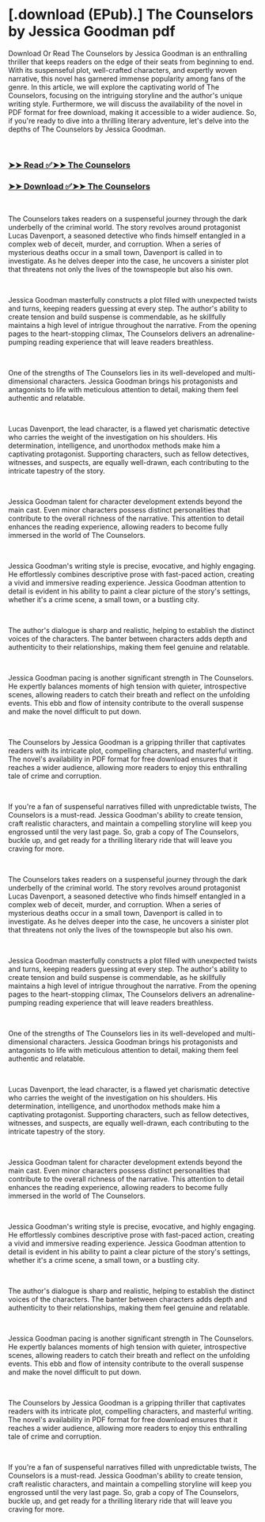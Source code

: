 # [.download (EPub).] The Counselors by Jessica  Goodman pdf

<p>Download Or Read The Counselors by Jessica  Goodman is an enthralling thriller that keeps readers on the edge of their seats from beginning to end. With its suspenseful plot, well-crafted characters, and expertly woven narrative, this novel has garnered immense popularity among fans of the genre. In this article, we will explore the captivating world of The Counselors, focusing on the intriguing storyline and the author's unique writing style. Furthermore, we will discuss the availability of the novel in PDF format for free download, making it accessible to a wider audience. So, if you're ready to dive into a thrilling literary adventure, let's delve into the depths of The Counselors by Jessica  Goodman.</p>
<p>&nbsp;</p>

### [➤➤ Read ✅➤➤ The Counselors](https://pdf2worldwide.blogspot.com/id/58608387)

### [➤➤ Download ✅➤➤ The Counselors](https://pdf2worldwide.blogspot.com/id/58608387)

<p>&nbsp;</p>
<p>The Counselors takes readers on a suspenseful journey through the dark underbelly of the criminal world. The story revolves around protagonist Lucas Davenport, a seasoned detective who finds himself entangled in a complex web of deceit, murder, and corruption. When a series of mysterious deaths occur in a small town, Davenport is called in to investigate. As he delves deeper into the case, he uncovers a sinister plot that threatens not only the lives of the townspeople but also his own.</p>
<p>&nbsp;</p>
<p>Jessica  Goodman masterfully constructs a plot filled with unexpected twists and turns, keeping readers guessing at every step. The author's ability to create tension and build suspense is commendable, as he skillfully maintains a high level of intrigue throughout the narrative. From the opening pages to the heart-stopping climax, The Counselors delivers an adrenaline-pumping reading experience that will leave readers breathless.</p>
<p>&nbsp;</p>
<p>One of the strengths of The Counselors lies in its well-developed and multi-dimensional characters. Jessica  Goodman brings his protagonists and antagonists to life with meticulous attention to detail, making them feel authentic and relatable.</p>
<p>&nbsp;</p>
<p>Lucas Davenport, the lead character, is a flawed yet charismatic detective who carries the weight of the investigation on his shoulders. His determination, intelligence, and unorthodox methods make him a captivating protagonist. Supporting characters, such as fellow detectives, witnesses, and suspects, are equally well-drawn, each contributing to the intricate tapestry of the story.</p>
<p>&nbsp;</p>
<p>Jessica  Goodman talent for character development extends beyond the main cast. Even minor characters possess distinct personalities that contribute to the overall richness of the narrative. This attention to detail enhances the reading experience, allowing readers to become fully immersed in the world of The Counselors.</p>
<p>&nbsp;</p>
<p>Jessica  Goodman's writing style is precise, evocative, and highly engaging. He effortlessly combines descriptive prose with fast-paced action, creating a vivid and immersive reading experience. Jessica  Goodman attention to detail is evident in his ability to paint a clear picture of the story's settings, whether it's a crime scene, a small town, or a bustling city.</p>
<p>&nbsp;</p>
<p>The author's dialogue is sharp and realistic, helping to establish the distinct voices of the characters. The banter between characters adds depth and authenticity to their relationships, making them feel genuine and relatable.</p>
<p>&nbsp;</p>
<p>Jessica  Goodman pacing is another significant strength in The Counselors. He expertly balances moments of high tension with quieter, introspective scenes, allowing readers to catch their breath and reflect on the unfolding events. This ebb and flow of intensity contribute to the overall suspense and make the novel difficult to put down.</p>
<p>&nbsp;</p>
<p>The Counselors by Jessica  Goodman is a gripping thriller that captivates readers with its intricate plot, compelling characters, and masterful writing. The novel's availability in PDF format for free download ensures that it reaches a wider audience, allowing more readers to enjoy this enthralling tale of crime and corruption.</p>
<p>&nbsp;</p>
<p>If you're a fan of suspenseful narratives filled with unpredictable twists, The Counselors is a must-read. Jessica  Goodman's ability to create tension, craft realistic characters, and maintain a compelling storyline will keep you engrossed until the very last page. So, grab a copy of The Counselors, buckle up, and get ready for a thrilling literary ride that will leave you craving for more.</p>
<p>&nbsp;</p>
<p>The Counselors takes readers on a suspenseful journey through the dark underbelly of the criminal world. The story revolves around protagonist Lucas Davenport, a seasoned detective who finds himself entangled in a complex web of deceit, murder, and corruption. When a series of mysterious deaths occur in a small town, Davenport is called in to investigate. As he delves deeper into the case, he uncovers a sinister plot that threatens not only the lives of the townspeople but also his own.</p>
<p>&nbsp;</p>
<p>Jessica  Goodman masterfully constructs a plot filled with unexpected twists and turns, keeping readers guessing at every step. The author's ability to create tension and build suspense is commendable, as he skillfully maintains a high level of intrigue throughout the narrative. From the opening pages to the heart-stopping climax, The Counselors delivers an adrenaline-pumping reading experience that will leave readers breathless.</p>
<p>&nbsp;</p>
<p>One of the strengths of The Counselors lies in its well-developed and multi-dimensional characters. Jessica  Goodman brings his protagonists and antagonists to life with meticulous attention to detail, making them feel authentic and relatable.</p>
<p>&nbsp;</p>
<p>Lucas Davenport, the lead character, is a flawed yet charismatic detective who carries the weight of the investigation on his shoulders. His determination, intelligence, and unorthodox methods make him a captivating protagonist. Supporting characters, such as fellow detectives, witnesses, and suspects, are equally well-drawn, each contributing to the intricate tapestry of the story.</p>
<p>&nbsp;</p>
<p>Jessica  Goodman talent for character development extends beyond the main cast. Even minor characters possess distinct personalities that contribute to the overall richness of the narrative. This attention to detail enhances the reading experience, allowing readers to become fully immersed in the world of The Counselors.</p>
<p>&nbsp;</p>
<p>Jessica  Goodman's writing style is precise, evocative, and highly engaging. He effortlessly combines descriptive prose with fast-paced action, creating a vivid and immersive reading experience. Jessica  Goodman attention to detail is evident in his ability to paint a clear picture of the story's settings, whether it's a crime scene, a small town, or a bustling city.</p>
<p>&nbsp;</p>
<p>The author's dialogue is sharp and realistic, helping to establish the distinct voices of the characters. The banter between characters adds depth and authenticity to their relationships, making them feel genuine and relatable.</p>
<p>&nbsp;</p>
<p>Jessica  Goodman pacing is another significant strength in The Counselors. He expertly balances moments of high tension with quieter, introspective scenes, allowing readers to catch their breath and reflect on the unfolding events. This ebb and flow of intensity contribute to the overall suspense and make the novel difficult to put down.</p>
<p>&nbsp;</p>
<p>The Counselors by Jessica  Goodman is a gripping thriller that captivates readers with its intricate plot, compelling characters, and masterful writing. The novel's availability in PDF format for free download ensures that it reaches a wider audience, allowing more readers to enjoy this enthralling tale of crime and corruption.</p>
<p>&nbsp;</p>
<p>If you're a fan of suspenseful narratives filled with unpredictable twists, The Counselors is a must-read. Jessica  Goodman's ability to create tension, craft realistic characters, and maintain a compelling storyline will keep you engrossed until the very last page. So, grab a copy of The Counselors, buckle up, and get ready for a thrilling literary ride that will leave you craving for more.</p>
<p>&nbsp;</p>
